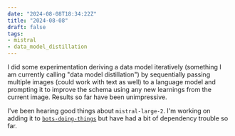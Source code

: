 ```yaml
---
date: "2024-08-08T18:34:22Z"
title: "2024-08-08"
draft: false
tags:
- mistral
- data_model_distillation
---
```


I did some experimentation deriving a data model iteratively (something I am currently calling "data model distillation") by sequentially passing multiple images (could work with text as well) to a language model and prompting it to improve the schema using any new learnings from the current image.
Results so far have been unimpressive.

I've been hearing good things about `mistral-large-2`.
I'm working on adding it to [`bots-doing-things`](https://github.com/danielcorin/bots-doing-things/) but have had a bit of dependency trouble so far.
